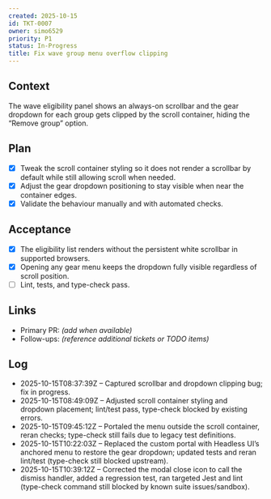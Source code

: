 ```yaml
---
created: 2025-10-15
id: TKT-0007
owner: simo6529
priority: P1
status: In-Progress
title: Fix wave group menu overflow clipping
---
```


## Context

The wave eligibility panel shows an always-on scrollbar and the gear dropdown for each group gets clipped by the scroll container, hiding the “Remove group” option.

## Plan

- [x] Tweak the scroll container styling so it does not render a scrollbar by default while still allowing scroll when needed.
- [x] Adjust the gear dropdown positioning to stay visible when near the container edges.
- [x] Validate the behaviour manually and with automated checks.

## Acceptance

- [x] The eligibility list renders without the persistent white scrollbar in supported browsers.
- [x] Opening any gear menu keeps the dropdown fully visible regardless of scroll position.
- [ ] Lint, tests, and type-check pass.

## Links

- Primary PR: _(add when available)_
- Follow-ups: _(reference additional tickets or TODO items)_

## Log

- 2025-10-15T08:37:39Z – Captured scrollbar and dropdown clipping bug; fix in progress.
- 2025-10-15T08:49:09Z – Adjusted scroll container styling and dropdown placement; lint/test pass, type-check blocked by existing errors.
- 2025-10-15T09:45:12Z – Portaled the menu outside the scroll container, reran checks; type-check still fails due to legacy test definitions.
- 2025-10-15T10:22:03Z – Replaced the custom portal with Headless UI’s anchored menu to restore the gear dropdown; updated tests and reran lint/test (type-check still blocked upstream).
- 2025-10-15T10:39:12Z – Corrected the modal close icon to call the dismiss handler, added a regression test, ran targeted Jest and lint (type-check command still blocked by known suite issues/sandbox).
